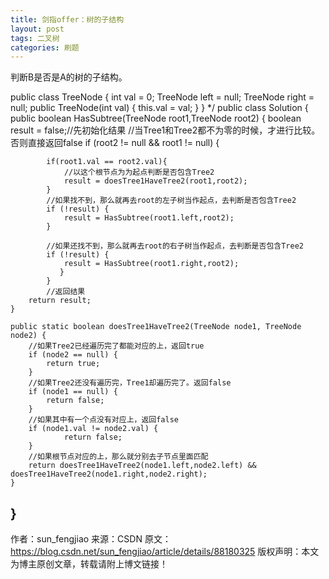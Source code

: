 ```yaml
---
title: 剑指offer：树的子结构
layout: post
tags: 二叉树
categories: 刷题
---
```

判断B是否是A的树的子结构。

public class TreeNode {
    int val = 0;
    TreeNode left = null;
    TreeNode right = null;
    public TreeNode(int val) {
        this.val = val;
    }
}
*/
public class Solution {
    public boolean HasSubtree(TreeNode root1,TreeNode root2) {
        boolean result = false;//先初始化结果
        //当Tree1和Tree2都不为零的时候，才进行比较。否则直接返回false
        if (root2 != null && root1 != null) {
            
            if(root1.val == root2.val){
                //以这个根节点为为起点判断是否包含Tree2
                result = doesTree1HaveTree2(root1,root2);
            }
            //如果找不到，那么就再去root的左子树当作起点，去判断是否包含Tree2
            if (!result) {
                result = HasSubtree(root1.left,root2);
            }
             
            //如果还找不到，那么就再去root的右子树当作起点，去判断是否包含Tree2
            if (!result) {
                result = HasSubtree(root1.right,root2);
               }
            }
            //返回结果
        return result;
    }
 
    public static boolean doesTree1HaveTree2(TreeNode node1, TreeNode node2) {
        //如果Tree2已经遍历完了都能对应的上，返回true
        if (node2 == null) {
            return true;
        }
        //如果Tree2还没有遍历完，Tree1却遍历完了。返回false
        if (node1 == null) {
            return false;
        }
        //如果其中有一个点没有对应上，返回false
        if (node1.val != node2.val) {  
                return false;
        } 
        //如果根节点对应的上，那么就分别去子节点里面匹配
        return doesTree1HaveTree2(node1.left,node2.left) && doesTree1HaveTree2(node1.right,node2.right);
    }
}
--------------------- 
作者：sun_fengjiao 
来源：CSDN 
原文：https://blog.csdn.net/sun_fengjiao/article/details/88180325 
版权声明：本文为博主原创文章，转载请附上博文链接！